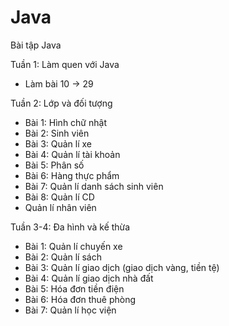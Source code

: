 # Java
Bài tập Java

Tuần 1: Làm quen với Java
  - Làm bài 10 -> 29
 
Tuần 2: Lớp và đối tượng
  - Bài 1: Hình chữ nhật
  - Bài 2: Sinh viên
  - Bài 3: Quản lí xe
  - Bài 4: Quản lí tài khoản
  - Bài 5: Phân số
  - Bài 6: Hàng thực phẩm 
  - Bài 7: Quản lí danh sách sinh viên
  - Bài 8: Quản lí CD
  - Quản lí nhân viên
  
Tuần 3-4: Đa hình và kế thừa
  - Bài 1: Quản lí chuyến xe
  - Bài 2: Quản lí sách
  - Bài 3: Quản lí giao dịch (giao dịch vàng, tiền tệ)
  - Bài 4: Quản lí giao dịch nhà đất
  - Bài 5: Hóa đơn tiền điện
  - Bài 6: Hóa đơn thuê phòng
  - Bài 7: Quản lí học viện
